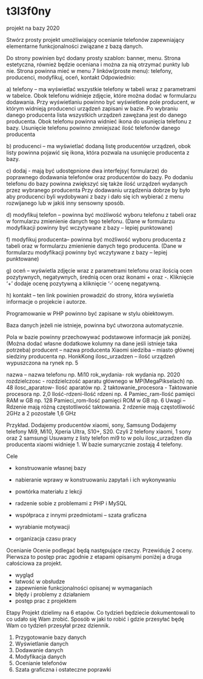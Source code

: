 # t3l3f0ny
projekt na bazy 2020

Stwórz prosty projekt umożliwiający ocenianie telefonów zapewniający elementarne funkcjonalności
związane z bazą danych.

Do strony powinien być dodany prosty szablon: banner, menu. Strona estetyczna, również będzie
oceniana i można za nią otrzymać punkty lub nie.
Strona powinna mieć w menu 7 linków(proste menu): telefony, producenci, modyfikuj, oceń, kontakt
Odpowiednio:

a) telefony – ma wyświetlać wszystkie telefony w tabeli wraz z parametrami w tabelce. Obok
telefonu widnieje zdjęcie, które można dodać w formularzu dodawania. Przy wyświetlaniu powinno
być wyświetlone pole producent, w którym widnieją producenci urządzeń zapisani w bazie. Po
wybraniu danego producenta lista wszystkich urządzeń zawężana jest do danego producenta. Obok
telefonu powinna widnieć ikona do usunięcia telefonu z bazy. Usunięcie telefonu powinno zmniejszać
ilość telefonów danego producenta

b) producenci – ma wyświetlać dodaną listę producentów urządzeń, obok listy powinna pojawić się
ikona, która pozwala na usunięcie producenta z bazy.

c) dodaj - mają być udostępnione dwa interfejsy( formularze) do poprawnego dodawania telefonów
oraz producentów do bazy.
Po dodaniu telefonu do bazy powinna zwiększyć się także ilość urządzeń wydanych przez wybranego
producenta
Przy dodawaniu urządzenia dobrze by było aby producenci byli wydobywani z bazy i dało się ich
wybierać z menu rozwijanego lub w jakiś inny sensowny sposób.

d) modyfikuj telefon – powinna być możliwość wyboru telefonu z tabeli oraz w formularzu zmienienie
danych tego telefonu. (Dane w formularzu modyfikacji powinny być wczytywane z bazy – lepiej
punktowane)

f) modyfikuj producenta– powinna być możliwość wyboru producenta z tabeli oraz w formularzu
zmienienie danych tego producenta. (Dane w formularzu modyfikacji powinny być wczytywane z
bazy – lepiej punktowane)

g) oceń – wyświetla zdjęcie wraz z parametrami telefonu oraz ilością ocen pozytywnych,
negatywnych, średnią ocen oraz ikonami + oraz -. Kliknięcie ‘+’ dodaje ocenę pozytywną a kliknięcie
‘-‘ ocenę negatywną.

h) kontakt – ten link powinien prowadzić do strony, która wyświetla informacje o projekcie i autorze.

Programowanie w PHP powinno być zapisane w stylu obiektowym.

Baza danych jeżeli nie istnieje, powinna być utworzona automatycznie.

Pola w bazie powinny przechowywać podstawowe informacje jak poniżej. (Można dodać własne
dodatkowe kolumny na dane jeśli istnieje taka potrzeba)
producent – nazwa producenta Xiaomi
siedziba – miasto głównej siedziny producenta np. HonkKong
ilosc_urzadzen – ilość urządzeń wypuszczona na rynek np. 5

nazwa – nazwa telefonu np. Mi10
rok_wydania- rok wydania np. 2020
rozdzielczosc - rozdzielczość aparatu głównego w MP(MegaPikselach) np. 48
ilosc_aparatow- Ilość aparatów np. 2
taktowanie_procesora - Taktowanie procesora np. 2,0
Ilość-rdzeni-Ilość rdzeni np. 4
Pamiec_ram-Ilość pamięci RAM w GB np. 128
Pamieci_rom-Ilość pamięci ROM w GB np. 6
Uwagi – Rdzenie mają różną częstotliwość taktowania. 2 rdzenie mają częstotliwość 2GHz a 2
pozostałe 1,6 GHz

Przykład.
Dodajemy producentów xiaomi, sony, Samsung
Dodajemy telefony Mi9, Mi10, Xperia Ultra, S10+, S20. Czyli 2 telefony xiaomi, 1 sony oraz 2 samsungi
Usuwamy z listy telefon mi9 to w polu ilosc_urzadzen dla producenta xiaomi widnieje 1. W bazie
sumarycznie zostają 4 telefony.

Cele
- konstruowanie własnej bazy
- nabieranie wprawy w konstruowaniu zapytań i ich wykonywaniu

- powtórka materiału z lekcji
- radzenie sobie z problemami z PHP i MySQL
- współpraca z innymi przedmiotami – szata graficzna
- wyrabianie motywacji
- organizacja czasu pracy

Ocenianie
Ocenie podlegać będą następujące rzeczy. Przewiduję 2 oceny. Pierwsza to postęp prac zgodnie z
etapami opisanymi poniżej a druga całościowa za projekt.
- wygląd
- łatwość w obsłudze
- zapewnienie funkcjonalności opisanej w wymaganiach
- błędy i problemy z działaniem
- postęp prac z projektem

Etapy
Projekt dzielimy na 6 etapów. Co tydzień będziecie dokumentowali to co udało się Wam zrobić.
Sposób w jaki to robić i gdzie przesyłać będę Wam co tydzień przesyłał przez dziennik.
1. Przygotowanie bazy danych
2. Wyświetlanie danych
3. Dodawanie danych
4. Modyfikacja danych
5. Ocenianie telefonów
6. Szata graficzna i ostateczne poprawki
